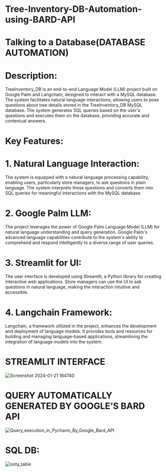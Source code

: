 # Tree-Inventory-DB-Automation-using-BARD-API

# Talking to a Database(DATABASE AUTOMATION)

# Description:

TreeInventory_DB is an end-to-end Language Model (LLM) project built on Google 
Palm and Langchain, designed to interact with a MySQL database. The system 
facilitates natural language interactions, allowing users to pose questions about 
tree details stored in the TreeInventory_DB MySQL database. The system generates 
SQL queries based on the user's questions and executes them on the database, 
providing accurate and contextual answers.

# Key Features:

# 1. Natural Language Interaction:
The system is equipped with a natural language processing capability, enabling 
users, particularly store managers, to ask questions in plain language. The 
system interprets these questions and converts them into SQL queries for 
meaningful interactions with the MySQL database.

# 2. Google Palm LLM:
The project leverages the power of Google Palm Language Model (LLM) for 
natural language understanding and query generation. Google Palm's advanced 
language capabilities contribute to the system's ability to comprehend and 
respond intelligently to a diverse range of user queries.

# 3. Streamlit for UI:
The user interface is developed using Streamlit, a Python library for creating 
interactive web applications. Store managers can use the UI to ask questions in 
natural language, making the interaction intuitive and accessible.

# 4. Langchain Framework:
Langchain, a framework utilized in the project, enhances the development and 
deployment of language models. It provides tools and resources for building 
and managing language-based applications, streamlining the integration of 
language models into the system.

# STREAMLIT INTERFACE

![Screenshot 2024-01-21 164740](https://github.com/KAVINT21/Tree-Inventory-DB-Automation-using-BARD-API/assets/95117554/b722d4b8-94a8-44df-97d2-2fbbe62dd319)

# QUERY AUTOMATICALLY GENERATED BY GOOGLE’S BARD API 

![Query_execution_in_Pycharm_By_Google_Bard_API](https://github.com/KAVINT21/Tree-Inventory-DB-Automation-using-BARD-API/assets/95117554/a6a126cd-9e44-46bd-9046-cad742c4abb1)

# SQL DB: 

![ooty_table](https://github.com/KAVINT21/Tree-Inventory-DB-Automation-using-BARD-API/assets/95117554/e977eca2-b804-4ebb-be64-1c159d991ec3)



